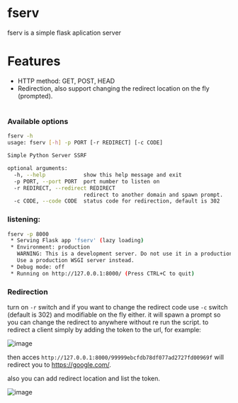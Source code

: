# fserv
fserv is a simple flask aplication server
#
# Features
* HTTP method: GET, POST, HEAD
* Redirection, also support changing the redirect location on the fly (prompted).
# 
### Available options
```bash
fserv -h
usage: fserv [-h] -p PORT [-r REDIRECT] [-c CODE]

Simple Python Server SSRF

optional arguments:
  -h, --help            show this help message and exit
  -p PORT, --port PORT  port number to listen on
  -r REDIRECT, --redirect REDIRECT
                        redirect to another domain and spawn prompt.
  -c CODE, --code CODE  status code for redirection, default is 302

```

### listening:
```bash
fserv -p 8000                                                                                                                                                                             
 * Serving Flask app 'fserv' (lazy loading)
 * Environment: production
   WARNING: This is a development server. Do not use it in a production deployment.
   Use a production WSGI server instead.
 * Debug mode: off
 * Running on http://127.0.0.1:8000/ (Press CTRL+C to quit)
```

### Redirection
turn on `-r` switch and if you want to change the redirect code use `-c` switch (default is 302) and modifiable on the fly either.
it will spawn a prompt so you can change the redirect to anywhere without re run the script.
to redirect a client simply by adding the token to the url, for example:

![image](https://github.com/zulfi0/fserv/assets/68773572/0eff00d3-64ac-4fb5-b310-d7d7dfe20a1a)

then acces `http://127.0.0.1:8000/99999ebcfdb78df077ad2727fd00969f` will redirect you to https://google.com/.

also you can add redirect location and list the token.

![image](https://github.com/zulfi0/fserv/assets/68773572/343a6d7f-c38d-476c-a7b7-d642807b4339)

